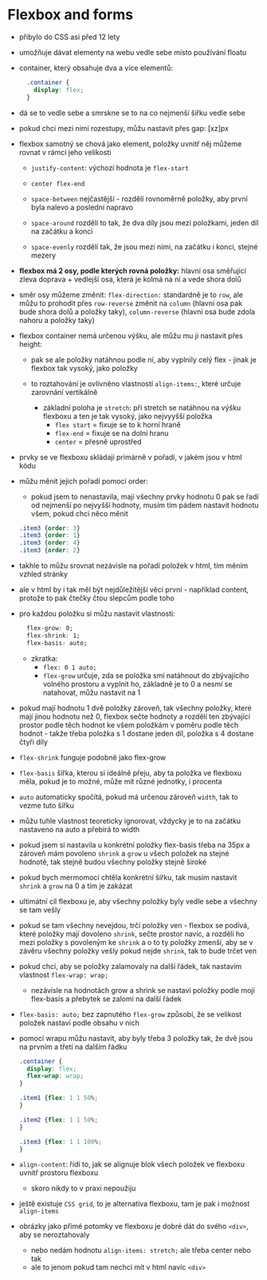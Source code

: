 # Flexbox and forms

* přibylo do CSS asi před 12 lety
* umožňuje dávat elementy na webu vedle sebe místo používání floatu
* container, který obsahuje dva a více elementů:

  ``` css
    .container {
      display: flex;
    }
  ```

* dá se to vedle sebe a smrskne se to na co nejmenší šířku vedle sebe

* pokud chci mezi nimi rozestupy, můžu nastavit přes gap: [xz]px

* flexbox samotný se chová jako element, položky uvnitř něj můžeme rovnat v rámci jeho velikosti

  * ```justify-content```: výchozí hodnota je ```flex-start```

  * ```center flex-end```
  * ```space-between``` nejčastější - rozdělí rovnoměrně položky, aby první byla nalevo a poslední napravo

  * ```space-around``` rozdělí to tak, že dva díly jsou mezi položkami, jeden díl na začátku a konci

  * ```space-evenly``` rozdělí tak, že jsou mezi nimi, na začátku i konci, stejné mezery

* **flexbox má 2 osy, podle kterých rovná položky:** hlavní osa směřující zleva doprava + vedlejší osa, která je kolmá na ni a vede shora dolů

* směr osy můžeme změnit: ```flex-direction:```
standardně je to ```row```, ale můžu to prohodit přes ```row-reverse``` změnit na ```column``` (hlavní osa pak bude shora dolů a položky taky), ```column-reverse``` (hlavní osa bude zdola nahoru a položky taky)

* flexbox container nemá určenou výšku, ale můžu mu ji nastavit přes height:
  * pak se ale položky natáhnou podle ní, aby vyplnily celý flex - jinak je flexbox tak vysoký, jako položky
  * to roztahování je ovlivněno vlastností ```align-items:```, které určuje zarovnání vertikálně

    * základní poloha je ```stretch```: při stretch se natáhnou na výšku flexboxu a ten je tak vysoký, jako nejvyyšší položka
      * ```flex start```  = fixuje se to k horní hraně
      * ```flex-end``` = fixuje se na dolní hranu
      * ```center``` = přesně uprostřed

* prvky se ve flexboxu skládají primárně v pořadí, v jakém jsou v html kódu

* můžu měnit jejich pořadí pomocí order:
  * pokud jsem to nenastavila, mají všechny prvky hodnotu 0
    pak se řadí od nejmenší po nejvyšší hodnoty, musím tím pádem nastavit hodnotu všem, pokud chci něco měnit

  ``` css
  .item3 {order: 3}
  .item3 {order: 1}
  .item3 {order: 4}
  .item3 {order: 2}
  ```

* takhle to můžu srovnat nezávisle na pořadí položek v html, tím měním vzhled stránky

* ale v html by i tak měl být nejdůležitější věci první - například content, protože to pak čtečky čtou slepcům podle toho

* pro každou položku si můžu nastavit vlastnosti:

  ``` css
    flex-grow: 0;
    flex-shrink: 1;
    flex-basis: auto;
  ```

  * zkratka:
    * `flex: 0 1 auto;`
    * `flex-grow` určuje, zda se položka smí natáhnout do zbývajícího volného prostoru a vyplnit ho, základně je to 0 a nesmí se natahovat, můžu nastavit na 1

* pokud mají hodnotu 1 dvě položky zároveň, tak všechny položky, které mají jinou hodnotu než 0, flexbox sečte hodnoty a rozdělí ten zbývající prostor podle těch hodnot ke všem položkám v poměru podle těch hodnot - takže třeba položka s 1 dostane jeden díl, položka s 4 dostane čtyři díly

* `flex-shrink` funguje podobně jako flex-grow

* `flex-basis` šířka, kterou si ideálně přeju, aby ta položka ve flexboxu měla, pokud je to možné, může mít různé jednotky, i procenta

* `auto` automaticky spočítá, pokud má určenou zároveň `width`, tak to vezme tuto šířku
* můžu tuhle vlastnost teoreticky ignorovat, vždycky je to na začátku nastaveno na auto a přebírá to width
* pokud jsem si nastavila u konkrétní položky flex-basis třeba na 35px a zároveň mám povoleno `shrink` a `grow` u všech položek na stejné hodnotě, tak stejně budou všechny položky stejně široké
* pokud bych mermomocí chtěla konkrétní šířku, tak musím nastavit `shrink` a `grow` na 0 a tím je zakázat

* ultimátní cíl flexboxu je, aby všechny položky byly vedle sebe a všechny se tam vešly

* pokud se tam všechny nevejdou, trčí položky ven - flexbox se podívá, které položky mají dovoleno `shrink`, sečte prostor navíc, a rozdělí ho mezi položky s povoleným ke `shrink` a o to ty položky zmenší, aby se v závěru všechny položky vešly
pokud nejde `shrink`, tak to bude trčet ven

* pokud chci, aby se položky zalamovaly na další řádek, tak nastavím vlastnost ``flex-wrap: wrap;``
  * nezávisle na hodnotách grow a shrink se nastaví položky podle mojí flex-basis a přebytek se zalomí na další řádek

* `flex-basis: auto;` bez zapnutého `flex-grow` způsobí, že se velikost položek nastaví podle obsahu v nich

* pomocí wrapu můžu nastavit, aby byly třeba 3 položky tak, že dvě jsou na prvním a třetí na dalším řádku

  ``` css
  .container {
    display: flex;
    flex-wrap: wrap;
  }

  .item1 {flex: 1 1 50%;
  }

  .item2 {flex: 1 1 50%;
  }

  .item3 {flex: 1 1 100%;
  }
  ```

* `align-content`: řídí to, jak se alignuje blok všech položek ve flexboxu uvnitř prostoru flexboxu
  * skoro nikdy to v praxi nepoužiju

* ještě existuje `CSS grid`, to je alternativa flexboxu, tam je pak i možnost `align-items`

* obrázky jako přímé potomky ve flexboxu je dobré dát do svého `<div>`, aby se neroztahovaly

  * nebo nedám hodnotu `align-items: stretch;` ale třeba center nebo tak
  * ale to jenom pokud tam nechci mít v html navíc `<div>`
